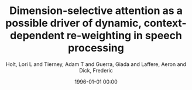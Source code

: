 ---
layout: post
title: Dimension-selective attention as a possible driver of dynamic, context-dependent re-weighting in speech processing

date: 1996-01-01 00:00
author: Holt, Lori L and Tierney, Adam T and Guerra, Giada and Laffere, Aeron and Dick, Frederic
tags: ["auditory learning","auditory plasticity","auditory selective attention","perceptual weight","speech perception"]
journal: Hearing Research

link: https://doi.org/10.1016/j.heares.2018.06.014

year: 2018
---